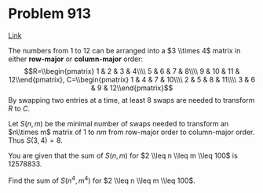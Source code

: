 # Problem 913

[Link](https://projecteuler.net/problem=913)

The numbers from $1$ to $12$ can be arranged into a $3 \\times 4$ matrix in either **row-major** or **column-major** order: $$R=\\begin{pmatrix} 1 & 2 & 3 & 4\\\\ 5 & 6 & 7 & 8\\\\ 9 & 10 & 11 & 12\\end{pmatrix}, C=\\begin{pmatrix} 1 & 4 & 7 & 10\\\\ 2 & 5 & 8 & 11\\\\ 3 & 6 & 9 & 12\\end{pmatrix}$$ By swapping two entries at a time, at least $8$ swaps are needed to transform $R$ to $C$.

Let $S(n, m)$ be the minimal number of swaps needed to transform an $n\\times m$ matrix of $1$ to $nm$ from row-major order to column-major order. Thus $S(3, 4) = 8$.

You are given that the sum of $S(n, m)$ for $2 \\leq n \\leq m \\leq 100$ is $12578833$.

Find the sum of $S(n^4, m^4)$ for $2 \\leq n \\leq m \\leq 100$.
